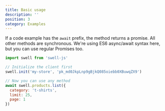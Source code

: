 ```yaml
---
title: Basic usage
description: ''
position: 3
category: Examples
---
```


If a code example has the `await` prefix, the method returns a promise. All other methods are synchronous. We're using ES6 async/await syntax here, but you can use regular Promises too.

```javascript
import swell from 'swell-js'

// Initialize the client first
swell.init('my-store', 'pk_md0JkpLnp9gBjkQ085oiebb0XBuwqZX9')

// Now you can use any method
await swell.products.list({
  category: 't-shirts',
  limit: 25,
  page: 1
})
```
